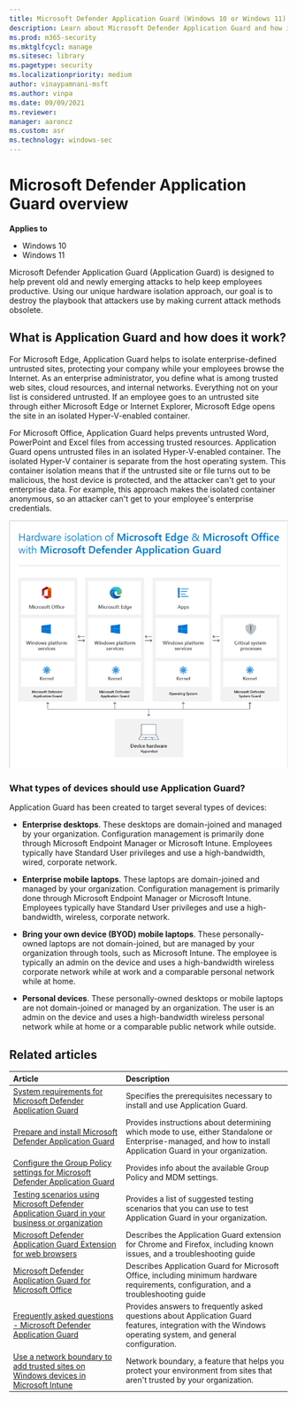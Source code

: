 ```yaml
---
title: Microsoft Defender Application Guard (Windows 10 or Windows 11)
description: Learn about Microsoft Defender Application Guard and how it helps to combat malicious content and malware out on the Internet.
ms.prod: m365-security
ms.mktglfcycl: manage
ms.sitesec: library
ms.pagetype: security
ms.localizationpriority: medium
author: vinaypamnani-msft
ms.author: vinpa
ms.date: 09/09/2021
ms.reviewer: 
manager: aaroncz
ms.custom: asr
ms.technology: windows-sec
---
```


# Microsoft Defender Application Guard overview

**Applies to** 

- Windows 10
- Windows 11

Microsoft Defender Application Guard (Application Guard) is designed to help prevent old and newly emerging attacks to help keep employees productive. Using our unique hardware isolation approach, our goal is to destroy the playbook that attackers use by making current attack methods obsolete.

## What is Application Guard and how does it work?

For Microsoft Edge, Application Guard helps to isolate enterprise-defined untrusted sites, protecting your company while your employees browse the Internet. As an enterprise administrator, you define what is among trusted web sites, cloud resources, and internal networks. Everything not on your list is considered untrusted. If an employee goes to an untrusted site through either Microsoft Edge or Internet Explorer, Microsoft Edge opens the site in an isolated Hyper-V-enabled container.

For Microsoft Office, Application Guard helps prevents untrusted Word, PowerPoint and Excel files from accessing trusted resources. Application Guard opens untrusted files in an isolated Hyper-V-enabled container. The isolated Hyper-V container is separate from the host operating system. This container isolation means that if the untrusted site or file turns out to be malicious, the host device is protected, and the attacker can't get to your enterprise data. For example, this approach makes the isolated container anonymous, so an attacker can't get to your employee's enterprise credentials.


![Hardware isolation diagram.](images/appguard-hardware-isolation.png)

### What types of devices should use Application Guard?

Application Guard has been created to target several types of devices:

- **Enterprise desktops**. These desktops are domain-joined and managed by your organization. Configuration management is primarily done through Microsoft Endpoint Manager or Microsoft Intune. Employees typically have Standard User privileges and use a high-bandwidth, wired, corporate network.

- **Enterprise mobile laptops**. These laptops are domain-joined and managed by your organization. Configuration management is primarily done through Microsoft Endpoint Manager or Microsoft Intune. Employees typically have Standard User privileges and use a high-bandwidth, wireless, corporate network.

- **Bring your own device (BYOD) mobile laptops**. These personally-owned laptops are not domain-joined, but are managed by your organization through tools, such as Microsoft Intune. The employee is typically an admin on the device and uses a high-bandwidth wireless corporate network while at work and a comparable personal network while at home.

- **Personal devices**. These personally-owned desktops or mobile laptops are not domain-joined or managed by an organization. The user is an admin on the device and uses a high-bandwidth wireless personal network while at home or a comparable public network while outside.

## Related articles

|Article |Description |
|:------|:------------|
|[System requirements for Microsoft Defender Application Guard](reqs-md-app-guard.md) |Specifies the prerequisites necessary to install and use Application Guard.|
|[Prepare and install Microsoft Defender Application Guard](install-md-app-guard.md) |Provides instructions about determining which mode to use, either Standalone or Enterprise-managed, and how to install Application Guard in your organization.|
|[Configure the Group Policy settings for Microsoft Defender Application Guard](configure-md-app-guard.md) |Provides info about the available Group Policy and MDM settings.|
|[Testing scenarios using Microsoft Defender Application Guard in your business or organization](test-scenarios-md-app-guard.md)|Provides a list of suggested testing scenarios that you can use to test Application Guard in your organization.|
| [Microsoft Defender Application Guard Extension for web browsers](md-app-guard-browser-extension.md) | Describes the Application Guard extension for Chrome and Firefox, including known issues, and a troubleshooting guide |
| [Microsoft Defender Application Guard for Microsoft Office](/microsoft-365/security/office-365-security/install-app-guard) | Describes Application Guard for Microsoft Office, including minimum hardware requirements, configuration, and a troubleshooting guide |
|[Frequently asked questions - Microsoft Defender Application Guard](faq-md-app-guard.yml)|Provides answers to frequently asked questions about Application Guard features, integration with the Windows operating system, and general configuration.|
|[Use a network boundary to add trusted sites on Windows devices in Microsoft Intune](/mem/intune/configuration/network-boundary-windows)|Network boundary, a feature that helps you protect your environment from sites that aren't trusted by your organization.|
